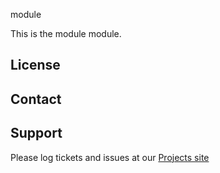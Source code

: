 module

This is the module module.

License
-------


Contact
-------


Support
-------

Please log tickets and issues at our [Projects site](http://projects.example.com)
